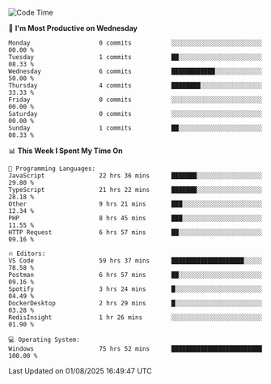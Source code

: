 <!--START_SECTION:waka-->
![Code Time](http://img.shields.io/badge/Code%20Time-5%2C458%20hrs%2048%20mins-blue)

📅 **I'm Most Productive on Wednesday** 

```text
Monday                   0 commits           ░░░░░░░░░░░░░░░░░░░░░░░░░   00.00 % 
Tuesday                  1 commits           ██░░░░░░░░░░░░░░░░░░░░░░░   08.33 % 
Wednesday                6 commits           ████████████░░░░░░░░░░░░░   50.00 % 
Thursday                 4 commits           ████████░░░░░░░░░░░░░░░░░   33.33 % 
Friday                   0 commits           ░░░░░░░░░░░░░░░░░░░░░░░░░   00.00 % 
Saturday                 0 commits           ░░░░░░░░░░░░░░░░░░░░░░░░░   00.00 % 
Sunday                   1 commits           ██░░░░░░░░░░░░░░░░░░░░░░░   08.33 % 
```


📊 **This Week I Spent My Time On** 

```text
💬 Programming Languages: 
JavaScript               22 hrs 36 mins      ███████░░░░░░░░░░░░░░░░░░   29.80 % 
TypeScript               21 hrs 22 mins      ███████░░░░░░░░░░░░░░░░░░   28.18 % 
Other                    9 hrs 21 mins       ███░░░░░░░░░░░░░░░░░░░░░░   12.34 % 
PHP                      8 hrs 45 mins       ███░░░░░░░░░░░░░░░░░░░░░░   11.55 % 
HTTP Request             6 hrs 57 mins       ██░░░░░░░░░░░░░░░░░░░░░░░   09.16 % 

🔥 Editors: 
VS Code                  59 hrs 37 mins      ████████████████████░░░░░   78.58 % 
Postman                  6 hrs 57 mins       ██░░░░░░░░░░░░░░░░░░░░░░░   09.16 % 
Spotify                  3 hrs 24 mins       █░░░░░░░░░░░░░░░░░░░░░░░░   04.49 % 
DockerDesktop            2 hrs 29 mins       █░░░░░░░░░░░░░░░░░░░░░░░░   03.28 % 
RedisInsight             1 hr 26 mins        ░░░░░░░░░░░░░░░░░░░░░░░░░   01.90 % 

💻 Operating System: 
Windows                  75 hrs 52 mins      █████████████████████████   100.00 % 
```


 Last Updated on 01/08/2025 16:49:47 UTC
<!--END_SECTION:waka-->
